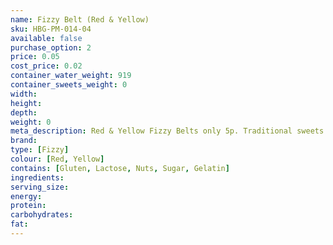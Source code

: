 ```yaml
---
name: Fizzy Belt (Red & Yellow)
sku: HBG-PM-014-04
available: false
purchase_option: 2
price: 0.05
cost_price: 0.02
container_water_weight: 919
container_sweets_weight: 0
width: 
height: 
depth: 
weight: 0
meta_description: Red & Yellow Fizzy Belts only 5p. Traditional sweets and more at Humbugs Confectionery Store. Specialists in satisfying your sweet tooth!
brand: 
type: [Fizzy]
colour: [Red, Yellow]
contains: [Gluten, Lactose, Nuts, Sugar, Gelatin]
ingredients: 
serving_size: 
energy: 
protein: 
carbohydrates: 
fat: 
---
```

